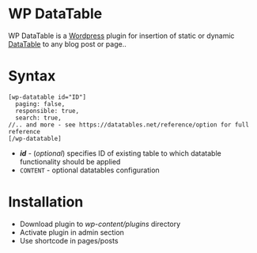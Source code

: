 WP DataTable
============
WP DataTable is a [Wordpress](https://wordpress.org) plugin for insertion of static or dynamic [DataTable](https://datatables.net) to any blog post or page..

# Syntax
```
[wp-datatable id="ID"]
  paging: false,
  responsible: true,
  search: true,
//.. and more - see https://datatables.net/reference/option for full reference
[/wp-datatable]
```

- ***id*** - (*optional*) specifies ID of existing table to which datatable functionality should be applied
- `CONTENT` - optional datatables configuration

# Installation
* Download plugin to *wp-content/plugins* directory
* Activate plugin in admin section
* Use shortcode in pages/posts
